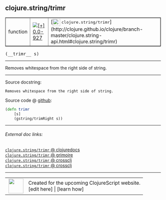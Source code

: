 ## clojure.string/trimr



 <table border="1">
<tr>
<td>function</td>
<td><a href="https://github.com/cljsinfo/cljs-api-docs/tree/0.0-927"><img valign="middle" alt="[+] 0.0-927" title="Added in 0.0-927" src="https://img.shields.io/badge/+-0.0--927-lightgrey.svg"></a> </td>
<td>
[<img height="24px" valign="middle" src="http://i.imgur.com/1GjPKvB.png"> <samp>clojure.string/trimr</samp>](http://clojure.github.io/clojure/branch-master/clojure.string-api.html#clojure.string/trimr)
</td>
</tr>
</table>


 <samp>
(__trimr__ s)<br>
</samp>

---

Removes whitespace from the right side of string.

---




Source docstring:

```
Removes whitespace from the right side of string.
```


Source code @ [github](https://github.com/clojure/clojurescript/blob/r1803/src/cljs/clojure/string.cljs#L116-L119):

```clj
(defn trimr
    [s]
    (gstring/trimRight s))
```

<!--
Repo - tag - source tree - lines:

 <pre>
clojurescript @ r1803
└── src
    └── cljs
        └── clojure
            └── <ins>[string.cljs:116-119](https://github.com/clojure/clojurescript/blob/r1803/src/cljs/clojure/string.cljs#L116-L119)</ins>
</pre>

-->

---



###### External doc links:

[`clojure.string/trimr` @ clojuredocs](http://clojuredocs.org/clojure.string/trimr)<br>
[`clojure.string/trimr` @ grimoire](http://conj.io/store/v1/org.clojure/clojure/1.7.0-beta3/clj/clojure.string/trimr/)<br>
[`clojure.string/trimr` @ crossclj](http://crossclj.info/fun/clojure.string/trimr.html)<br>
[`clojure.string/trimr` @ crossclj](http://crossclj.info/fun/clojure.string.cljs/trimr.html)<br>

---

 <table>
<tr><td>
<img valign="middle" align="right" width="48px" src="http://i.imgur.com/Hi20huC.png">
</td><td>
Created for the upcoming ClojureScript website.<br>
[edit here] | [learn how]
</td></tr></table>

[edit here]:https://github.com/cljsinfo/cljs-api-docs/blob/master/cljsdoc/clojure.string_trimr.cljsdoc
[learn how]:https://github.com/cljsinfo/cljs-api-docs/wiki/cljsdoc-files

<!--

This information was too distracting to show to readers, but I'll leave it
commented here since it is helpful to:

- pretty-print the data used to generate this document
- and show how to retrieve that data



The API data for this symbol:

```clj
{:description "Removes whitespace from the right side of string.",
 :ns "clojure.string",
 :name "trimr",
 :signature ["[s]"],
 :history [["+" "0.0-927"]],
 :type "function",
 :full-name-encode "clojure.string_trimr",
 :source {:code "(defn trimr\n    [s]\n    (gstring/trimRight s))",
          :title "Source code",
          :repo "clojurescript",
          :tag "r1803",
          :filename "src/cljs/clojure/string.cljs",
          :lines [116 119]},
 :full-name "clojure.string/trimr",
 :clj-symbol "clojure.string/trimr",
 :docstring "Removes whitespace from the right side of string."}

```

Retrieve the API data for this symbol:

```clj
;; from Clojure REPL
(require '[clojure.edn :as edn])
(-> (slurp "https://raw.githubusercontent.com/cljsinfo/cljs-api-docs/catalog/cljs-api.edn")
    (edn/read-string)
    (get-in [:symbols "clojure.string/trimr"]))
```

-->
